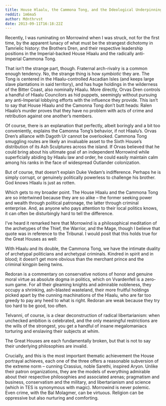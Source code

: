 ```yaml
---
title: House Hlaalu, the Cammona Tong, and the Ddeological Underpinnings of the Great Houses of Vvardenfell
reddit: 1m6ma5
author: Mdnthrvst
date: 2013-09-11T16:18:22Z
---
```


Recently, I was ruminating on Morrowind when I was struck, not for the first
time, by the apparent lunacy of what must be the strangest dichotomy in
Tamrielic history: the Brothers Dren, and their respective leadership positions
in the Imperial-backed House Hlaalu and the radically anti-Imperial Cammona
Tong.

That isn’t the strange part, though. Fraternal arch-rivalry is a common enough
tendency. No, the strange thing is how *symbiotic* they are. The Tong is
centered in the Hlaalu-controlled Ascadian Isles (and keeps large slave
plantations in said territory), and has huge holdings in the wilderness of the
Bitter Coast, also nominally Hlaalu. More directly, Orvas Dren controls a
handful of Hlaalu Councilors as hid puppets, seemingly without pursuing any
anti-Imperial lobbying efforts with the influence they provide. This isn’t to
say that House Hlaalu and the Camonna Tong don’t butt heads: Ralen Hlaalo’s
murder proves that they have no problem with acts of crime and retribution
against one another’s members.

Of course, there is an explanation that perfectly, albeit boringly and a bit too
conveniently, explains the Camonna Tong’s behavior, if not Hlaalu’s. Orvas
Dren’s alliance with Dagoth Ur cannot be overlooked. Cammona Tong smuggling
routes are likely an invaluable asset to the Sixth House’s distribution of its
Ash Sculptures across the island. If Orvas believed that he could bring about
his ultimate goal of an independent Morrowind while superficially abiding by
Hlaalu law and order, he could easily maintain calm among his ranks in the face
of widespread Outlander colonization.

But of course, that doesn’t explain Duke Vedam’s indifference. Perhaps he is
simply corrupt, or genuinely politically powerless to challenge his brother. God
knows Hlaalu is just as rotten.

Which gets to my broader point. The House Hlaalu and the Cammona Tong are so
intertwined because they are so alike – the former seeking power and wealth
through political patronage, the latter through criminal enterprise. And, as
anyone who pays attention to their local politics knows, it can often be
disturbingly hard to tell the difference.

I’ve heard it remarked here that Morrowind is a philosophical meditation of the
archetypes of the Thief, the Warrior, and the Mage, though I believe that quote
was in reference to the Tribunal. I would posit that this holds true for the
Great Houses as well:

With Hlaalu and its double, the Cammona Tong, we have the intimate duality of
archetypal politicians and archetypal criminals. Kindred in spirit and in blood;
it doesn’t get more obvious than the merchant prince and the criminal kingpin
being twins.

Redoran is a commentary on conservative notions of honor and genuine moral
virtue as absolute dogma in politics, which on Vvardenfell is a zero-sum game.
For all their gleaming knights and admirable nobleness, they occupy a shrinking,
ash-blasted wasteland, their more fruitful holdings picked apart by the cunning
machinations of the Hlaalu, who are far too greedy to pay any heed to what is
right. Redoran are weak because they try too hard to be good, too often.

Telvanni, of course, is a clear deconstruction of radical libertarianism: when
unchecked ambition is celebrated, and the only meaningful restrictions are the
wills of the strongest, you get a handful of insane megalomaniacs torturing and
enslaving their subjects at whim.

The Great Houses are each fundamentally broken, but that is not to say their
underlying philosophies are invalid.

Crucially, and this is the most important thematic achievement the House
portrayal achieves, each one of the three offers a reasonable subversion of the
extreme norm – cunning Crassius, noble Sarethi, inspired Aryon. Unlike their
patron organizations, they are the models of everything admirable about their
respective philosophies and associated arenas; pragmatism and business,
conservatism and the military, and libertarianism and science (which in TES is
synonymous with magic). Morrowind is never polemic. Even crime, with the Bal
Molagmer, can be virtuous. Religion can be oppressive but also nurturing and
comforting.
